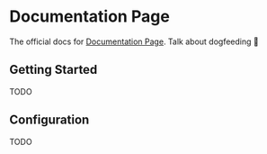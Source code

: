 # Documentation Page

The official docs for [Documentation Page](https://documentation.page/). Talk about dogfeeding 🤩


## Getting Started

TODO

## Configuration

TODO
